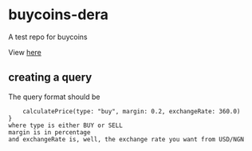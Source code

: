 # buycoins-dera
A test repo for buycoins

View [here](https://buycoins-dera.herokuapp.com/graphiql)

## creating a query
The query format should be
```{
    calculatePrice(type: "buy", margin: 0.2, exchangeRate: 360.0)
}
where type is either BUY or SELL
margin is in percentage
and exchangeRate is, well, the exchange rate you want from USD/NGN
```
